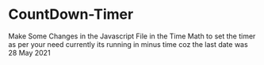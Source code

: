 # CountDown-Timer
Make Some Changes in the Javascript File in the Time Math to set the timer as per your need currently its running in minus time coz the last date was 28 May 2021
